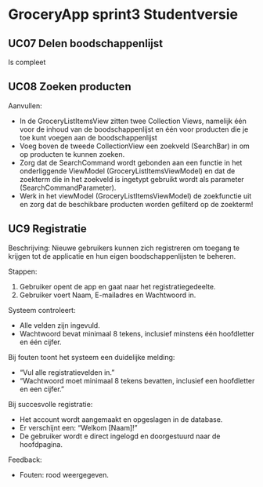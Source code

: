 # GroceryApp sprint3 Studentversie  
    
## UC07 Delen boodschappenlijst  
Is compleet  
  
## UC08 Zoeken producten  
Aanvullen:
- In de GroceryListItemsView zitten twee Collection Views, namelijk één voor de inhoud van de boodschappenlijst en één voor producten die je toe kunt voegen aan de boodschappenlijst  
- Voeg boven de tweede CollectionView een zoekveld (SearchBar) in om op producten te kunnen zoeken.  
- Zorg dat de SearchCommand wordt gebonden aan een functie in het onderliggende ViewModel (GroceryListItemsViewModel) en dat de zoekterm die in het zoekveld is ingetypt gebruikt wordt als parameter (SearchCommandParameter).  
- Werk in het viewModel (GroceryListItemsViewModel) de zoekfunctie uit en zorg dat de beschikbare producten worden gefilterd op de zoekterm!  

## UC9 Registratie 
Beschrijving:
Nieuwe gebruikers kunnen zich registreren om toegang te krijgen tot de applicatie en hun eigen boodschappenlijsten te beheren.

Stappen:
1. Gebruiker opent de app en gaat naar het registratiegedeelte.
2. Gebruiker voert Naam, E-mailadres en Wachtwoord in.

Systeem controleert:
- Alle velden zijn ingevuld.
- Wachtwoord bevat minimaal 8 tekens, inclusief minstens één hoofdletter en één cijfer.


Bij fouten toont het systeem een duidelijke melding:
- “Vul alle registratievelden in.”
- “Wachtwoord moet minimaal 8 tekens bevatten, inclusief een hoofdletter en een cijfer.”


Bij succesvolle registratie:
- Het account wordt aangemaakt en opgeslagen in de database.
- Er verschijnt een: “Welkom [Naam]!”
- De gebruiker wordt e direct ingelogd en doorgestuurd naar de hoofdpagina.

Feedback:
- Fouten: rood weergegeven.






  

